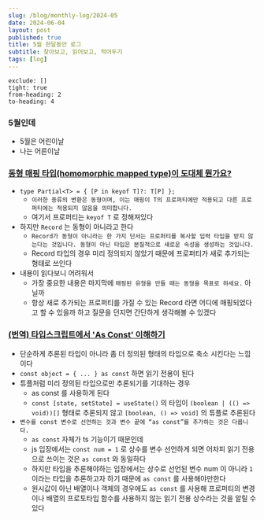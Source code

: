 ```yaml
---
slug: /blog/monthly-log/2024-05
date: 2024-06-04
layout: post
published: true
title: 5월 한달동안 로그
subtitle: 찾아보고, 읽어보고, 적어두기
tags: [log]
---
```


```toc
exclude: []
tight: true
from-heading: 2
to-heading: 4
```

### 5월인데

- 5월은 어린이날
- 나는 어른이날

### [동형 매핑 타입(homomorphic mapped type)이 도대체 뭔가요?](https://junghan92.medium.com/%EB%8F%99%ED%98%95-%EB%A7%A4%ED%95%91-%ED%83%80%EC%9E%85-homomorphic-mapped-type-%EC%9D%B4-%EB%8F%84%EB%8C%80%EC%B2%B4-%EB%AD%94%EA%B0%80%EC%9A%94-36167ae94ede)

- `type Partial<T> = { [P in keyof T]?: T[P] };`
  - `이러한 종류의 변환은 동형이며, 이는 매핑이 T의 프로퍼티에만 적용되고 다른 프로퍼티에는 적용되지 않음을 의미합니다.`
  - 여기서 프로퍼티는 `keyof T` 로 정해져있다
- 하지만 `Record` 는 동형이 아니라고 한다
  - `Record가 동형이 아니라는 한 가지 단서는 프로퍼티를 복사할 입력 타입을 받지 않는다는 것입니다. 동형이 아닌 타입은 본질적으로 새로운 속성을 생성하는 것입니다.`
  - Record 타입의 경우 미리 정의되지 않았기 때문에 프로퍼티가 새로 추가되는 형태로 쓰인다
- 내용이 읽다보니 어려워서
  - 가장 중요한 내용은 마지막에 `매핑된 유형을 만들 때는 동형을 목표로 하세요.` 아닐까
  - 항상 새로 추가되는 프로퍼티를 가질 수 있는 Record 라면 어디에 매핑되었다고 할 수 있을까 하고 질문을 던지면 간단하게 생각해볼 수 있겠다

### [(번역) 타입스크립트에서 'As Const' 이해하기](https://soobing.github.io/typescript/typescript-as-const/)

- 단순하게 추론된 타입이 아니라 좀 더 정의된 형태의 타입으로 축소 시킨다는 느낌이다
- `const object = { ... } as const` 하면 읽기 전용이 된다
- 튜플처럼 미리 정의된 타입으로만 추론되기를 기대하는 경우
  - as const 를 사용하게 된다
  - `const [state, setState] = useState()` 의 타입이 `(boolean | (() => void))[]` 형태로 추론되지 않고 `[boolean, () => void]` 의 튜플로 추론된다
- `변수를 const 변수로 선언하는 것과 변수 끝에 “as const”를 추가하는 것은 다릅니다.`
  - `as const` 자체가 ts 기능이기 때문인데
  - js 입장에서는 `const num = 1` 로 상수를 변수 선언하게 되면 어차피 읽기 전용으로 쓰이는 것은 `as const` 와 동일하다
  - 하지만 타입을 추론해야하는 입장에서는 상수로 선언된 변수 num 이 아니라 `1` 이라는 타입을 추론하고자 하기 때문에 `as const` 를 사용해야만한다
  - 원시값이 아닌 배열이나 객체의 경우에도 `as const` 를 사용해 프로퍼티의 변경이나 배열의 프로토타입 함수를 사용하지 않는 읽기 전용 상수라는 것을 알릴 수 있다
